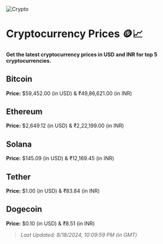 
![Crypto](https://www.techguide.com.au/wp-content/uploads/2020/11/crypto3.jpeg)

# Cryptocurrency Prices 🪙📈

#### Get the latest cryptocurrency prices in USD and INR for top 5 cryptocurrencies.

## Bitcoin

**Price:** $59,452.00 (in USD) & ₹49,86,621.00 (in INR)

## Ethereum

**Price:** $2,649.12 (in USD) & ₹2,22,199.00 (in INR)

## Solana

**Price:** $145.09 (in USD) & ₹12,169.45 (in INR)

## Tether

**Price:** $1.00 (in USD) & ₹83.84 (in INR)

## Dogecoin

**Price:** $0.10 (in USD) & ₹8.51 (in INR)

> _Last Updated: 8/18/2024, 10:09:59 PM (in GMT)_
